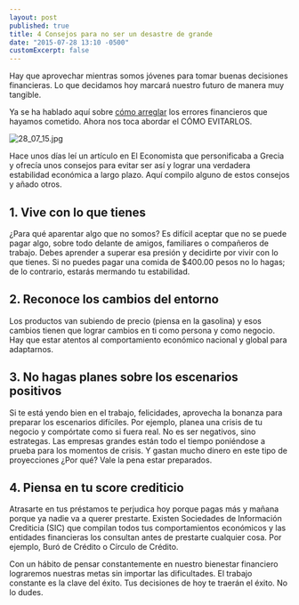 ```yaml
---
layout: post
published: true
title: 4 Consejos para no ser un desastre de grande
date: "2015-07-28 13:10 -0500"
customExcerpt: false
---
```




Hay que aprovechar mientras somos jóvenes para tomar buenas decisiones financieras. Lo que decidamos hoy marcará nuestro futuro de manera muy tangible. 

Ya se ha hablado aquí sobre [cómo arreglar](http://blog.konfio.mx/arregla-los-errores.html) los errores financieros que hayamos cometido. Ahora nos toca abordar el CÓMO EVITARLOS.

![28_07_15.jpg]({{site.baseurl}}/img/28_07_15.jpg)

Hace unos días leí un artículo en El Economista que personificaba a Grecia y ofrecía unos consejos para evitar ser así y lograr una verdadera estabilidad económica a largo plazo. Aquí compilo alguno de estos consejos y añado otros.

## 1. Vive con lo que tienes
¿Para qué aparentar algo que no somos? Es difícil aceptar que no se puede pagar algo, sobre todo delante de amigos, familiares o compañeros de trabajo. Debes aprender a superar esa presión y decidirte por vivir con lo que tienes. Si no puedes pagar una comida de $400.00 pesos no lo hagas; de lo contrario, estarás mermando tu estabilidad.

## 2. Reconoce los cambios del entorno
Los productos van subiendo de precio (piensa en la gasolina) y esos cambios tienen que lograr cambios en ti como persona y como negocio. Hay que estar atentos al comportamiento económico nacional y global para adaptarnos.

## 3. No hagas planes sobre los escenarios positivos
Si te está yendo bien en el trabajo, felicidades, aprovecha la bonanza para preparar los escenarios difíciles. Por ejemplo, planea una crisis de tu negocio y compórtate como si fuera real. No es ser negativos, sino estrategas. Las empresas grandes están todo el tiempo poniéndose a prueba para los momentos de crisis. Y gastan mucho dinero en este tipo de proyecciones ¿Por qué? Vale la pena estar preparados.

## 4. Piensa en tu score crediticio
Atrasarte en tus préstamos te perjudica hoy porque pagas más y mañana porque ya nadie va a querer prestarte. Existen Sociedades de Información Crediticia (SIC) que compilan todos tus comportamientos económicos y las entidades financieras los consultan antes de prestarte cualquier cosa. Por ejemplo, Buró de Crédito o Círculo de Crédito.

Con un hábito de pensar constantemente en nuestro bienestar financiero lograremos nuestras metas sin importar las dificultades. El trabajo constante es la clave del éxito. Tus decisiones de hoy te traerán el éxito. No lo dudes.
